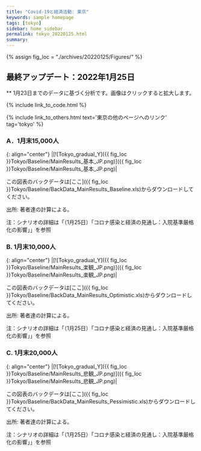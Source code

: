 ```yaml
---
title: "Covid-19と経済活動: 東京"
keywords: sample homepage
tags: [tokyo]
sidebar: home_sidebar
permalink: tokyo_20220125.html
summary:
---
```


{% assign fig_loc = "./archives/20220125/Figures/" %}

## 最終アップデート：2022年1月25日
** 1月23日までのデータに基づく分析です。画像はクリックすると拡大します。

{% include link_to_code.html %}

{% include link_to_others.html text='東京の他のページへのリンク' tag='tokyo' %}





### A．1月末15,000人

{: align="center"}
|[![Tokyo_gradual_Y]({{ fig_loc }}Tokyo/Baseline/MainResults_基本_JP.png)]({{ fig_loc }}Tokyo/Baseline/MainResults_基本_JP.png)|

この図表のバックデータは[ここ]({{ fig_loc }}Tokyo/Baseline/BackData_MainResults_Baseline.xls)からダウンロードしてください。

出所: 著者達の計算による。<br>

注：シナリオの詳細は「（1月25日）「コロナ感染と経済の見通し：入院基準厳格化の影響」」を参照

### B. 1月末10,000人

{: align="center"}
|[![Tokyo_gradual_Y]({{ fig_loc }}Tokyo/Baseline/MainResults_楽観_JP.png)]({{ fig_loc }}Tokyo/Baseline/MainResults_楽観_JP.png)|

この図表のバックデータは[ここ]({{ fig_loc }}Tokyo/Baseline/BackData_MainResults_Optimistic.xls)からダウンロードしてください。

出所: 著者達の計算による。<br>

注：シナリオの詳細は「（1月25日）「コロナ感染と経済の見通し：入院基準厳格化の影響」」を参照

### C.  1月末20,000人

{: align="center"}
|[![Tokyo_gradual_Y]({{ fig_loc }}Tokyo/Baseline/MainResults_悲観_JP.png)]({{ fig_loc }}Tokyo/Baseline/MainResults_悲観_JP.png)|

この図表のバックデータは[ここ]({{ fig_loc }}Tokyo/Baseline/BackData_MainResults_Pessimistic.xls)からダウンロードしてください。

出所: 著者達の計算による。<br>

注：シナリオの詳細は「（1月25日）「コロナ感染と経済の見通し：入院基準厳格化の影響」」を参照

